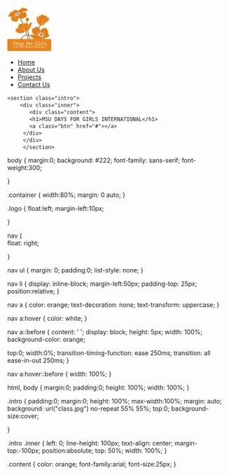 <!Doctype html>
<html land="en">
<head>
   <title>Home</title>
   <link rel="stylesheet" type="text/css" href="home.css">
</head>
   </head>
<body>
       <div class="container"> 
    <img src="logo.jpg" alt="logo" class="logo" height=100px width=100px a href="daysforgirls.org">
    <nav>
     <ul>
        <li><a href="home.html">Home</a></li>
        <li><a href="mission.html">About Us</a>
        <li><a href="project.html">Projects</a></li>
        <li><a href="contact.html">Contact Us</a></li>
        </ul>
        </nav>
        </div>
       </section>
       </header>



    <section class="intro">
    	<div class="inner">
    	   <div class="content">
    	   <h1>MSU DAYS FOR GIRLS INTERNATIONAL</h1> 
    	   <a class="btn" href="#"></a>
    	 </div>
    	 </div>
    	 </section>





body { 
margin:0;
background: #222;
font-family: sans-serif;
font-weight:300;

}

.container { 
width:80%;
margin: 0 auto; 
} 

.logo { 
float:left;
margin-left:10px;

 }

nav {  
float: right;

}


nav ul { 
margin: 0;
padding:0;
list-style: none; }


nav li { 
display: inline-block;
margin-left:50px;
padding-top: 25px;
position:relative; }


 nav a { 
color: orange;
text-decoration: none;
text-transform: uppercase;
}


nav a:hover { 
color: white; }


nav a::before { 
content: ' ';
display: block;
height: 5px;
width: 100%;
background-color: orange;

top:0;
width:0%;
transition-timing-function: ease 250ms;
transition: all ease-in-out 250ms;
}

nav a:hover::before { 
width: 100%;
 }






html, body { 
	margin:0;
	padding:0;
	height: 100%;
	width: 100%;
 }


.intro {
	padding:0;
	margin:0;
	height: 100%;
	max-width:100%;
	margin: auto;
	background: url("class.jpg") no-repeat 55% 55%;
	top:0;
	background-size:cover;

}

.intro .inner {
    left: 0;
    line-height: 100px;
 	text-align: center;
 	margin-top:-100px;
    position:absolute;
    top: 50%;
    width: 100%;
}

.content { 
color: orange; 
font-family:arial;
font-size:25px;
}


